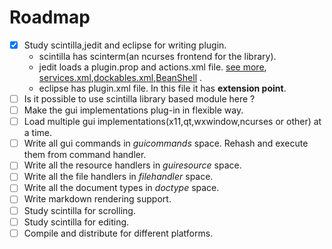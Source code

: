 Roadmap
========

- [x] Study scintilla,jedit and eclipse for writing plugin.
	- scintilla has scinterm(an ncurses frontend for the library).
	- jedit loads a plugin.prop and actions.xml file. [see more](http://www.jedit.org/users-guide/plugin-implement-quicknotepadplugin.html), [services.xml](http://www.jedit.org/users-guide/plugin-implement-services.html),[dockables.xml](http://www.jedit.org/users-guide/plugin-implement-dockables.html),[BeanShell](http://www.jedit.org/users-guide/plugin-debugging.html) . 
	- eclipse has plugin.xml file. In this file it has **extension point**.
- [ ] Is it possible to use scintilla library based module here ?
- [ ] Make the gui implementations plug-in in flexible way.
- [ ] Load multiple gui implementations(x11,qt,wxwindow,ncurses or other) at a time.
- [ ] Write all gui commands in _guicommands_ space. Rehash and execute them from command handler.
- [ ] Write all the resource handlers in _guiresource_ space.
- [ ] Write all the file handlers in _filehandler_ space.
- [ ] Write all the document types in _doctype_ space.
- [ ] Write markdown rendering support.
- [ ] Study scintilla for scrolling.
- [ ] Study scintilla for editing.
- [ ] Compile and distribute for different platforms.
